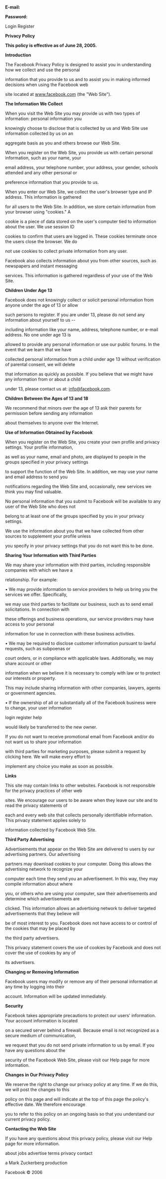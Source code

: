 **E-mail:**

**Password:**

Login Register

**Privacy Policy**

**This policy is effective as of June 28, 2005.**

**Introduction**

The Facebook Privacy Policy is designed to assist you in understanding how we collect and use the personal

information that you provide to us and to assist you in making informed decisions when using the Facebook web

site located at www.facebook.com (the "Web Site").

**The Information We Collect**

When you visit the Web Site you may provide us with two types of information: personal information you

knowingly choose to disclose that is collected by us and Web Site use information collected by us on an

aggregate basis as you and others browse our Web Site.

When you register on the Web Site, you provide us with certain personal information, such as your name, your

email address, your telephone number, your address, your gender, schools attended and any other personal or

preference information that you provide to us.

When you enter our Web Site, we collect the user's browser type and IP address. This information is gathered

for all users to the Web Site. In addition, we store certain information from your browser using "cookies." A

cookie is a piece of data stored on the user's computer tied to information about the user. We use session ID

cookies to confirm that users are logged in. These cookies terminate once the users close the browser. We do

not use cookies to collect private information from any user.

Facebook also collects information about you from other sources, such as newspapers and instant messaging

services. This information is gathered regardless of your use of the Web Site.

**Children Under Age 13**

Facebook does not knowingly collect or solicit personal information from anyone under the age of 13 or allow

such persons to register. If you are under 13, please do not send any information about yourself to us --

including information like your name, address, telephone number, or e-mail address. No one under age 13 is

allowed to provide any personal information or use our public forums. In the event that we learn that we have

collected personal information from a child under age 13 without verification of parental consent, we will delete

that information as quickly as possible. If you believe that we might have any information from or about a child

under 13, please contact us at: info@facebook.com.

**Children Between the Ages of 13 and 18**

We recommend that minors over the age of 13 ask their parents for permission before sending any information

about themselves to anyone over the Internet.

**Use of Information Obtained by Facebook**

When you register on the Web Site, you create your own profile and privacy settings. Your profile information,

as well as your name, email and photo, are displayed to people in the groups specified in your privacy settings

to support the function of the Web Site. In addition, we may use your name and email address to send you

notifications regarding the Web Site and, occasionally, new services we think you may find valuable. 

No personal information that you submit to Facebook will be available to any user of the Web Site who does not

belong to at least one of the groups specified by you in your privacy settings. 

We use the information about you that we have collected from other sources to supplement your profile unless

you specify in your privacy settings that you do not want this to be done.

**Sharing Your Information with Third Parties**

We may share your information with third parties, including responsible companies with which we have a

relationship. For example:

 • We may provide information to service providers to help us bring you the services we offer. Specifically,

we may use third parties to facilitate our business, such as to send email solicitations. In connection with

these offerings and business operations, our service providers may have access to your personal

information for use in connection with these business activities.

 • We may be required to disclose customer information pursuant to lawful requests, such as subpoenas or

court orders, or in compliance with applicable laws. Additionally, we may share account or other

information when we believe it is necessary to comply with law or to protect our interests or property.

This may include sharing information with other companies, lawyers, agents or government agencies.

 • If the ownership of all or substantially all of the Facebook business were to change, your user information

login register help

would likely be transferred to the new owner.

If you do not want to receive promotional email from Facebook and/or do not want us to share your information

with third parties for marketing purposes, please submit a request by clicking here. We will make every effort to

implement any choice you make as soon as possible.

**Links**

This site may contain links to other websites. Facebook is not responsible for the privacy practices of other web

sites. We encourage our users to be aware when they leave our site and to read the privacy statements of

each and every web site that collects personally identifiable information. This privacy statement applies solely to

information collected by Facebook Web Site.

**Third Party Advertising**

Advertisements that appear on the Web Site are delivered to users by our advertising partners. Our advertising

partners may download cookies to your computer. Doing this allows the advertising network to recognize your

computer each time they send you an advertisement. In this way, they may compile information about where

you, or others who are using your computer, saw their advertisements and determine which advertisements are

clicked. This information allows an advertising network to deliver targeted advertisements that they believe will

be of most interest to you. Facebook does not have access to or control of the cookies that may be placed by

the third party advertisers.

This privacy statement covers the use of cookies by Facebook and does not cover the use of cookies by any of

its advertisers.

**Changing or Removing Information**

Facebook users may modify or remove any of their personal information at any time by logging into their

account. Information will be updated immediately.

**Security**

Facebook takes appropriate precautions to protect our users' information. Your account information is located

on a secured server behind a firewall. Because email is not recognized as a secure medium of communication,

we request that you do not send private information to us by email. If you have any questions about the

security of the Facebook Web Site, please visit our Help page for more information.

**Changes in Our Privacy Policy**

We reserve the right to change our privacy policy at any time. If we do this, we will post the changes to this

policy on this page and will indicate at the top of this page the policy's effective date. We therefore encourage

you to refer to this policy on an ongoing basis so that you understand our current privacy policy.

**Contacting the Web Site**

If you have any questions about this privacy policy, please visit our Help page for more information.

about jobs advertise terms privacy contact

a Mark Zuckerberg production

Facebook © 2006

